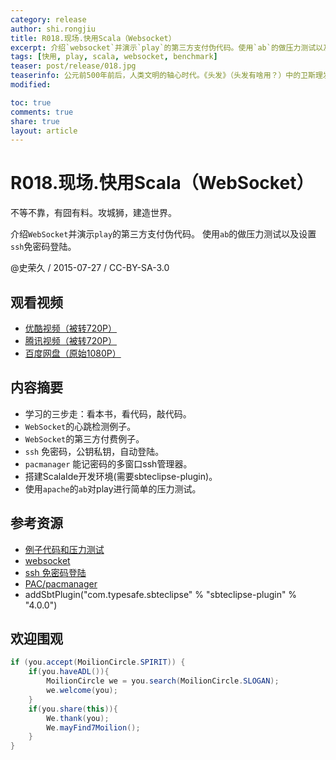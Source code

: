 ```yaml
---
category: release
author: shi.rongjiu
title: R018.现场.快用Scala（Websocket）
excerpt: 介绍`websocket`并演示`play`的第三方支付伪代码。使用`ab`的做压力测试以及设置`ssh`免密码登陆。
tags: [快用, play, scala, websocket, benchmark]
teaser: post/release/018.jpg
teaserinfo: 公元前500年前后，人类文明的轴心时代。《头发》（头发有啥用？）中的卫斯理发现，ABCD是认识的。
modified:

toc: true
comments: true
share: true
layout: article
---
```


# R018.现场.快用Scala（WebSocket）

不等不靠，有囧有料。攻城狮，建造世界。  

介绍`WebSocket`并演示`play`的第三方支付伪代码。
使用`ab`的做压力测试以及设置`ssh`免密码登陆。

@史荣久 / 2015-07-27 / CC-BY-SA-3.0  

## 观看视频

  * [优酷视频（被转720P）](http://v.youku.com/v_show/id_XMTI5NTI1MjkxNg==.html)
  * [腾讯视频（被转720P）](http://v.qq.com/x/page/f0160mohg3x.html)
  * [百度网盘（原始1080P）](http://pan.baidu.com/s/1dEZ3JxR)

## 内容摘要

  * 学习的三步走：看本书，看代码，敲代码。
  * `WebSocket`的心跳检测例子。
  * `WebSocket`的第三方付费例子。
  * `ssh` 免密码，公钥私钥，自动登陆。
  * `pacmanager` 能记密码的多窗口ssh管理器。
  * 搭建ScalaIde开发环境(需要sbteclipse-plugin)。
  * 使用`apache`的`ab`对play进行简单的压力测试。

## 参考资源

  * [例子代码和压力测试](https://github.com/moilioncircle/play-websocket-sample)
  * [websocket](http://www.websocket.org)
  * [ssh 免密码登陆](http://www.trydofor.com/3x/044.ssh-auto-login.html)
  * [PAC/pacmanager](http://sourceforge.net/projects/pacmanager)
  * addSbtPlugin("com.typesafe.sbteclipse" % "sbteclipse-plugin" % "4.0.0")
  

## 欢迎围观

``` java
if (you.accept(MoilionCircle.SPIRIT)) {
    if(you.haveADL()){
        MoilionCircle we = you.search(MoilionCircle.SLOGAN);
        we.welcome(you);
    }
    if(you.share(this)){
        We.thank(you);
        We.mayFind7Moilion();
    }
}
```
